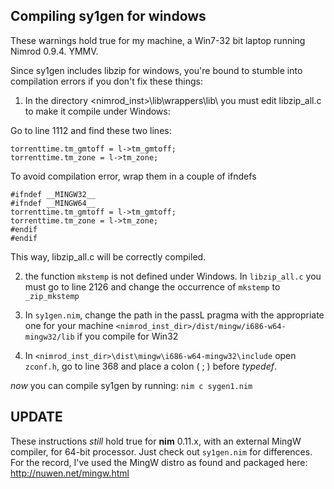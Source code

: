 ﻿Compiling sy1gen for windows
----------------------------

These warnings hold true for my machine, a Win7-32 bit laptop running Nimrod 0.9.4. YMMV. 

Since sy1gen includes libzip for windows, you're bound to stumble into compilation errors if you don't fix these things:

1. In the directory <nimrod_inst>\lib\wrappers\lib\ you must edit libzip_all.c to make it compile under Windows:

Go to line 1112 and find these two lines:

    torrenttime.tm_gmtoff = l->tm_gmtoff;
    torrenttime.tm_zone = l->tm_zone;
    
To avoid compilation error, wrap them in a couple of ifndefs

    #ifndef __MINGW32__
    #ifndef __MINGW64__
    torrenttime.tm_gmtoff = l->tm_gmtoff;
    torrenttime.tm_zone = l->tm_zone;
    #endif
    #endif

This way, libzip_all.c will be correctly compiled. 

2. the function `mkstemp` is not defined under Windows. In `libzip_all.c` you must go to line 2126 and change the occurrence of `mkstemp` to `_zip_mkstemp`

3. In `sy1gen.nim`, change the path in the passL pragma with the appropriate one for your machine `<nimrod_inst_dir>/dist/mingw/i686-w64-mingw32/lib` if you compile for Win32

4. In `<nimrod_inst_dir>\dist\mingw\i686-w64-mingw32\include`  open `zconf.h`, go to line 368 and place a colon ( ; ) before *typedef*. 

*now* you can compile sy1gen by running: `nim c sygen1.nim`

## UPDATE

These instructions _still_ hold true for **nim** 0.11.x, with an external MingW compiler, for 64-bit processor. Just check out `sy1gen.nim` for differences. For the record, I've used the MingW distro as found and packaged here: http://nuwen.net/mingw.html


